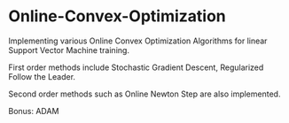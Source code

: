 # Online-Convex-Optimization

Implementing various Online Convex Optimization Algorithms for linear Support Vector Machine training. 

 First order methods include Stochastic Gradient Descent, Regularized Follow the Leader. 

Second order methods such as Online Newton Step are also implemented.  

Bonus: ADAM
